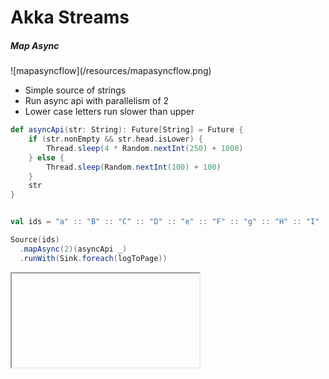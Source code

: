 # Akka Streams

##### Map Async

<div class="left">
![mapasyncflow](/resources/mapasyncflow.png)
</div>

<div class="right">
<ul>
<li>Simple source of strings</li>
<li>Run async api with parallelism of 2</li>
<li>Lower case letters run slower than upper</li>
</ul>
</div>

<div class="clear"/>

```scala
def asyncApi(str: String): Future[String] = Future {
    if (str.nonEmpty && str.head.isLower) {
        Thread.sleep(4 * Random.nextInt(250) + 1000)
    } else {
        Thread.sleep(Random.nextInt(100) + 100)
    }
    str
}


val ids = "a" :: "B" :: "C" :: "D" :: "e" :: "F" :: "g" :: "H" :: "I" :: Nil

Source(ids)
  .mapAsync(2)(asyncApi _)
  .runWith(Sink.foreach(logToPage))
```

<iframe class="sample" data-src="/samples/basic-async-ordered"></iframe>
